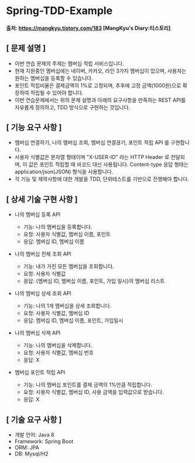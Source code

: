 # Spring-TDD-Example

#### 출처: https://mangkyu.tistory.com/183 [MangKyu's Diary:티스토리]

## [ 문제 설명 ]

- 이번 연습 문제의 주제는 멤버십 적립 서비스입니다.
- 현재 지원중인 멤버십에는 네이버, 카카오, 라인 3가지 멤버십이 있으며, 사용자는 원하는 멤버십을 등록할 수 있습니다.
- 포인트 적립비율은 결제금액의 1%로 고정되며, 추후에 고정 금액(1000원)으로 확장하여 적립될 수 있어야 합니다.
- 이번 연습문제에서는 위의 문제 설명과 아래의 요구사항을 만족하는 REST API를 자유롭게 정의하고, TDD 방식으로 구현하는 것입니다.


## [ 기능 요구 사항 ]

- 멤버십 연결하기, 나의 멤버십 조회, 멤버십 연결끊기, 포인트 적립 API 를 구현합니다.
- 사용자 식별값은 문자열 형태이며 "X-USER-ID" 라는 HTTP Header 로 전달되며, 이 값은 포인트 적립할 때 바코드 대신 사용됩니다.
Content-type 응답 형태는 application/json(JSON) 형식을 사용합니다.
- 각 기능 및 제약사항에 대한 개발을 TDD, 단위테스트를 기반으로 진행해야 합니다.


## [ 상세 기술 구현 사항 ]

- 나의 멤버십 등록 API
  + 기능: 나의 멤버십을 등록합니다.
  + 요청: 사용자 식별값, 멤버십 이름, 포인트
  + 응답: 멤버십 ID, 멤버십 이름


- 나의 멤버십 전체 조회 API
  + 기능: 내가 가진 모든 멤버십을 조회합니다.
  + 요청: 사용자 식별값
  + 응답: {멤버십 ID, 멤버십 이름, 포인트, 가입 일시}의 멤버십 리스트


- 나의 멤버십 상세 조회 API
  + 기능: 나의 1개 멤버십을 상세 조회합니다.
  + 요청: 사용자 식별값, 멤버십 ID
  + 응답: 멤버십 ID, 멤버십 이름, 포인트, 가입일시


- 나의 멤버십 삭제 API
  + 기능: 나의 멤버십을 삭제합니다.
  + 요청: 사용자 식별값, 멤버십 번호
  + 응답: X


- 멤버십 포인트 적립 API
  + 기능: 나의 멤버십 포인트를 결제 금액의 1%만큼 적립합니다.
  + 요청: 사용자 식별값, 멤버십 ID, 사용 금액을 입력값으로 받습니다.
  + 응답: X


## [ 기술 요구 사항 ]

- 개발 언어: Java 8
- Framework: Spring Boot
- ORM: JPA
- DB: Mysql/H2